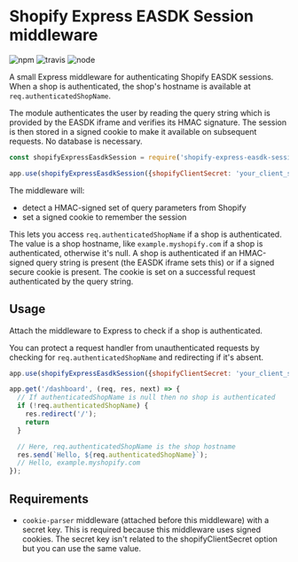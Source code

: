# Shopify Express EASDK Session middleware

![npm](https://img.shields.io/npm/v/shopify-express-easdk-session.svg?maxAge=259200) ![travis](https://travis-ci.org/marekweb/shopify-express-easdk-session.svg?branch=master) ![node](https://img.shields.io/badge/node-%3E=8.1-blue.svg)

A small Express middleware for authenticating Shopify EASDK sessions. When a shop is authenticated, the shop's hostname is available at `req.authenticatedShopName`.

The module authenticates the user by reading the query string which is provided by the EASDK iframe and verifies its HMAC signature. The session is then stored in a signed cookie to make it available on subsequent requests. No database is necessary.

```js
const shopifyExpressEasdkSession = require('shopify-express-easdk-session');

app.use(shopifyExpressEasdkSession({shopifyClientSecret: 'your_client_secret'}));
```

The middleware will:

- detect a HMAC-signed set of query parameters from Shopify
- set a signed cookie to remember the session

This lets you access `req.authenticatedShopName` if a shop is authenticated. The value is a shop hostname, like `example.myshopify.com` if a shop is authenticated, otherwise it's null. A shop is authenticated if an HMAC-signed query string is present (the EASDK iframe sets this) or if a signed secure cookie is present. The cookie is set on a successful request authenticated by the query string.

## Usage

Attach the middleware to Express to check if a shop is authenticated.

You can protect a request handler from unauthenticated requests by checking for `req.authenticatedShopName` and redirecting if it's absent.

```js
app.use(shopifyExpressEasdkSession({shopifyClientSecret: 'your_client_secret'}));

app.get('/dashboard', (req, res, next) => {
  // If authenticatedShopName is null then no shop is authenticated
  if (!req.authenticatedShopName) {
    res.redirect('/');
    return
  }

  // Here, req.authenticatedShopName is the shop hostname
  res.send(`Hello, ${req.authenticatedShopName}`);
  // Hello, example.myshopify.com
});
```

## Requirements

- `cookie-parser` middleware (attached before this middleware) with a secret key. This is required because this middleware uses signed cookies. The secret key isn't related to the shopifyClientSecret option but you can use the same value.
